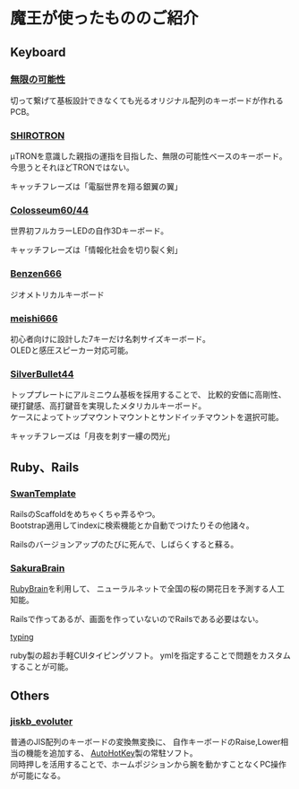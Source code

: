 # 魔王が使ったもののご紹介

## Keyboard

### [無限の可能性](./MxLEDBitPCB)

切って繋げて基板設計できなくても光るオリジナル配列のキーボードが作れるPCB。

### [SHIROTRON](./shirotron)

μTRONを意識した親指の運指を目指した、無限の可能性ベースのキーボード。  
  今思うとそれほどTRONではない。

キャッチフレーズは「電脳世界を翔る銀翼の翼」

### [Colosseum60/44](./colosseum60)

世界初フルカラーLEDの自作3Dキーボード。

キャッチフレーズは「情報化社会を切り裂く剣」

### [Benzen666](./benzene666)

ジオメトリカルキーボード

### [meishi666](./meishi666)

初心者向けに設計した7キーだけ名刺サイズキーボード。  
OLEDと感圧スピーカー対応可能。

### [SilverBullet44](./silverbullet44)

トッププレートにアルミニウム基板を採用することで、
比較的安価に高剛性、硬打鍵感、高打鍵音を実現したメタリカルキーボード。  
ケースによってトップマウントマウントとサンドイッチマウントを選択可能。

キャッチフレーズは「月夜を刺す一縷の閃光」


## Ruby、Rails

### [SwanTemplate](./SwanTemplate)

RailsのScaffoldをめちゃくちゃ弄るやつ。  
Bootstrap適用してindexに検索機能とか自動でつけたりその他諸々。

Railsのバージョンアップのたびに死んで、しばらくすると蘇る。

### [SakuraBrain](./SakuraBrain)

[RubyBrain](https://github.com/elgoog/ruby_brain)を利用して、
ニューラルネットで全国の桜の開花日を予測する人工知能。

Railsで作ってあるが、画面を作っていないのでRailsである必要はない。

[typing](./typing)

ruby製の超お手軽CUIタイピングソフト。
ymlを指定することで問題をカスタムすることが可能。


## Others

### [jiskb_evoluter](./jiskb_evoluter)

普通のJIS配列のキーボードの変換無変換に、
自作キーボードのRaise,Lower相当の機能を追加する、
[AutoHotKey](https://www.autohotkey.com)製の常駐ソフト。  
同時押しを活用することで、ホームポジションから腕を動かすことなくPC操作が可能になる。

